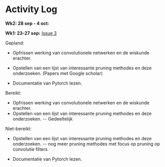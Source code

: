 # Activity Log
**Wk2: 28 sep - 4 oct:**



**Wk1: 23-27 sep:**  [Issue 3](https://github.com/CedricGullentops/Master-Thesis-Pruning-for-Object-Detection/issues/3)

Gepland:

- Opfrissen werking van convolutionele netwerken en de wiskunde erachter.

- Opstellen van een lijst van interessante pruning methodes en deze onderzoeken. (Papers met Google scholar)
- Documentatie van Pytorch lezen.

Bereikt:

- Opfrissen werking van convolutionele netwerken en de wiskunde erachter.
- Opstellen van een lijst van interessante pruning methodes en deze onderzoeken. -- Gedeeltelijk

Niet-bereikt:

- Opstellen van een lijst van interessante pruning methodes en deze onderzoeken. -- nog meer pruning methodes met focus op pruning op convolutie filters

- Documentatie van Pytorch lezen.